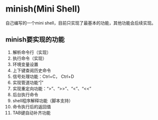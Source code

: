 # minish(Mini Shell)

自己编写的一个mini shell，目前只实现了最基本的功能，其他功能会后续实现。

## minish要实现的功能

1. 解析命令行（实现）
2. 执行命令（实现）
3. 环境变量设置
4. 上下键查阅历史命令
5. 信号处理功能：Ctrl+C， Ctrl+D
6. 实现管道功能“|”
7. 实现重定向功能：“>”、“>>”、“<”、“<<”
8. 后台执行命令
9. shell程序解释功能（脚本支持）
10. 命令执行后的返回值
11. TAB键自动补齐功能

